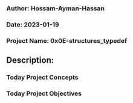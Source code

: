 ### Author: Hossam-Ayman-Hassan
### Date: 2023-01-19
### Project Name: 0x0E-structures_typedef
## Description: 

### Today Project Concepts

### Today Project Objectives

